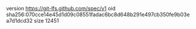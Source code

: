 version https://git-lfs.github.com/spec/v1
oid sha256:070cce14e45d1d09c08551fadac6bc8d648b291e497cb350fe9b03ea7d1dcd32
size 12451
